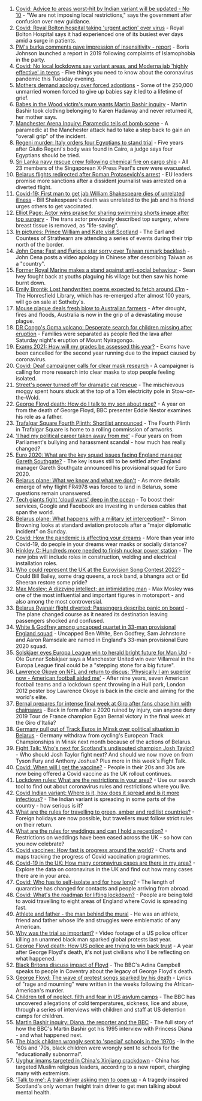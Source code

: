 1. [Covid: Advice to areas worst-hit by Indian variant will be updated - No 10](https://www.bbc.co.uk/news/uk-57246973) - "We are not imposing local restrictions," says the government after confusion over new guidance.
2. [Covid: Royal Bolton hospital taking 'urgent action' over virus](https://www.bbc.co.uk/news/uk-england-manchester-57242368) - Royal Bolton Hospital says it had experienced one of its busiest ever days amid a surge in patients.
3. [PM's burka comments gave impression of insensitivity - report](https://www.bbc.co.uk/news/uk-politics-57239483) - Boris Johnson launched a report in 2019 following complaints of Islamophobia in the party.
4. [Covid: No local lockdowns say variant areas, and Moderna jab 'highly effective' in teens](https://www.bbc.co.uk/news/uk-57235754) - Five things you need to know about the coronavirus pandemic this Tuesday evening.
5. [Mothers demand apology over forced adoptions](https://www.bbc.co.uk/news/uk-57231621) - Some of the 250,000 unmarried women forced to give up babies say it led to a lifetime of grief.
6. [Babes in the Wood victim's mum wants Martin Bashir inquiry](https://www.bbc.co.uk/news/uk-england-sussex-57242995) - Martin Bashir took clothing belonging to Karen Hadaway and never returned it, her mother says.
7. [Manchester Arena Inquiry: Paramedic tells of bomb scene](https://www.bbc.co.uk/news/uk-england-manchester-57244695) - A paramedic at the Manchester attack had to take a step back to gain an "overall grip" of the incident.
8. [Regeni murder: Italy orders four Egyptians to stand trial](https://www.bbc.co.uk/news/world-europe-57238620) - Five years after Giulio Regeni's body was found in Cairo, a judge says four Egyptians should be tried.
9. [Sri Lanka navy rescue crew following chemical fire on cargo ship](https://www.bbc.co.uk/news/world-asia-57244173) - All 23 members of the Singaporean X-Press Pearl's crew were evacuated.
10. [Belarus flights redirected after Roman Protasevich's arrest](https://www.bbc.co.uk/news/world-europe-57239162) - EU leaders promise more sanctions after a dissident journalist was arrested on a diverted flight.
11. [Covid-19: First man to get jab William Shakespeare dies of unrelated illness](https://www.bbc.co.uk/news/uk-england-coventry-warwickshire-57234741) - Bill Shakespeare's death was unrelated to the jab and his friend urges others to get vaccinated.
12. [Elliot Page: Actor wins praise for sharing swimming shorts image after top surgery](https://www.bbc.co.uk/news/entertainment-arts-57239448) - The trans actor previously described top surgery, where breast tissue is removed, as "life-saving".
13. [In pictures: Prince William and Kate visit Scotland](https://www.bbc.co.uk/news/uk-scotland-57241340) - The Earl and Countess of Strathearn are attending a series of events during their trip north of the border.
14. [John Cena: Fast and Furious star sorry over Taiwan remark backlash](https://www.bbc.co.uk/news/world-asia-57241053) - John Cena posts a video apology in Chinese after describing Taiwan as a "country".
15. [Former Royal Marine makes a stand against anti-social behaviour](https://www.bbc.co.uk/news/uk-england-tees-57233796) - Sean Ivey fought back at youths plaguing his village but then saw his home burnt down.
16. [Emily Brontë: Lost handwritten poems expected to fetch around £1m](https://www.bbc.co.uk/news/entertainment-arts-57242780) - The Honresfield Library, which has re-emerged after almost 100 years, will go on sale at Sotheby's.
17. [Mouse plague deals fresh blow to Australian farmers](https://www.bbc.co.uk/news/world-australia-57225103) - After drought, fires and floods, Australia is now in the grip of a devastating mouse plague.
18. [DR Congo's Goma volcano: Desperate search for children missing after eruption](https://www.bbc.co.uk/news/world-africa-57228666) - Families were separated as people fled the lava after Saturday night's eruption of Mount Nyiragongo.
19. [Exams 2021: How will my grades be assessed this year?](https://www.bbc.co.uk/news/education-57232414) - Exams have been cancelled for the second year running due to the impact caused by coronavirus.
20. [Covid: Deaf campaigner calls for clear mask research](https://www.bbc.co.uk/news/uk-england-norfolk-57180904) - A campaigner is calling for more research into clear masks to stop people feeling isolated.
21. [Street's power turned off for dramatic cat rescue](https://www.bbc.co.uk/news/uk-england-gloucestershire-57232141) - The mischievous moggy spent hours stuck at the top of a 10m electricity pole in Stow-on-the-Wold.
22. [George Floyd death: How do I talk to my son about race?](https://www.bbc.co.uk/news/world-us-canada-57205016) - A year on from the death of George Floyd, BBC presenter Eddie Nestor examines his role as a father.
23. [Trafalgar Square Fourth Plinth: Shortlist announced](https://www.bbc.co.uk/news/uk-england-london-57227332) - The Fourth Plinth in Trafalgar Square is home to a rolling commission of artworks.
24. ['I had my political career taken away from me'](https://www.bbc.co.uk/news/uk-politics-57226130) - Four years on from Parliament's bullying and harassment scandal - how much has really changed?
25. [Euro 2020: What are the key squad issues facing England manager Gareth Southgate?](https://www.bbc.co.uk/sport/football/57244587) - The key issues still to be settled after England manager Gareth Southgate announced his provisional squad for Euro 2020.
26. [Belarus plane: What we know and what we don't](https://www.bbc.co.uk/news/world-europe-57239521) - As more details emerge of why flight FR4978 was forced to land in Belarus, some questions remain unanswered.
27. [Tech giants fight 'cloud wars' deep in the ocean](https://www.bbc.co.uk/news/business-57070318) - To boost their services, Google and Facebook are investing in undersea cables that span the world.
28. [Belarus plane: What happens with a military jet interception?](https://www.bbc.co.uk/news/world-europe-57236086) - Simon Browning looks at standard aviation protocols after a "major diplomatic incident" on Sunday.
29. [Covid: How the pandemic is affecting your dreams](https://www.bbc.co.uk/news/world-56600288) - More than year into Covid-19, do people in your dreams wear masks or socially distance?
30. [Hinkley C: Hundreds more needed to finish nuclear power station](https://www.bbc.co.uk/news/uk-england-somerset-57227918) - The new jobs will include roles in construction, welding and electrical installation roles.
31. [Who could represent the UK at the Eurovision Song Contest 2022?](https://www.bbc.co.uk/news/entertainment-arts-57226754) - Could Bill Bailey, some drag queens, a rock band, a bhangra act or Ed Sheeran restore some pride?
32. [Max Mosley: A dizzying intellect; an intimidating man](https://www.bbc.co.uk/sport/formula1/57231465) - Max Mosley was one of the most influential and important figures in motorsport - and also among the most controversial.
33. [Belarus Ryanair flight diverted: Passengers describe panic on board](https://www.bbc.co.uk/news/world-europe-57180275) - The plane changed course as it neared its destination leaving passengers shocked and confused.
34. [White & Godfrey among uncapped quartet in 33-man provisional England squad](https://www.bbc.co.uk/sport/football/57239842) - Uncapped Ben White, Ben Godfrey, Sam Johnstone and Aaron Ramsdale are named in England's 33-man provisional Euro 2020 squad.
35. [Solskjaer eyes Europa League win to herald bright future for Man Utd](https://www.bbc.co.uk/sport/football/57224112) - Ole Gunnar Solskjaer says a Manchester United win over Villarreal in the Europa League final could be a "stepping stone for a big future".
36. [Lawrence Okoye on NFL and return to discus: 'Physically I am superior now - American football aided me'](https://www.bbc.co.uk/sport/athletics/57186877) - After nine years, seven American football teams and a lockdown spent throwing in a Hull park, London 2012 poster boy Lawrence Okoye is back in the circle and aiming for the world's elite.
37. [Bernal prepares for intense final week at Giro after fans chase him with chainsaws](https://www.bbc.co.uk/sport/cycling/57189490) - Back in form after a 2020 ruined by injury, can anyone deny 2019 Tour de France champion Egan Bernal victory in the final week at the Giro d'Italia?
38. [Germany pull out of Track Euros in Minsk over political situation in Belarus](https://www.bbc.co.uk/sport/cycling/57244826) - Germany withdraw from cycling's European Track Championships in Minsk next month because of the actions of Belarus.
39. [Fight Talk: Who's next for Scotland's undisputed champion Josh Taylor?](https://www.bbc.co.uk/sport/boxing/57230770) - Who should Josh Taylor fight next? And should we now move on from Tyson Fury and Anthony Joshua? Plus more in this week's Fight Talk.
40. [Covid: When will I get the vaccine?](https://www.bbc.co.uk/news/health-55045639) - People in their 20s and 30s are now being offered a Covid vaccine as the UK rollout continues.
41. [Lockdown rules: What are the restrictions in your area?](https://www.bbc.co.uk/news/uk-54373904) - Use our search tool to find out about coronavirus rules and restrictions where you live.
42. [Covid Indian variant: Where is it, how does it spread and is it more infectious?](https://www.bbc.co.uk/news/health-57157496) - The Indian variant is spreading in some parts of the country - how serious is it?
43. [What are the rules for travelling to green, amber and red list countries?](https://www.bbc.co.uk/news/explainers-52544307) - Foreign holidays are now possible, but travellers must follow strict rules on their return.
44. [What are the rules for weddings and can I hold a reception?](https://www.bbc.co.uk/news/explainers-52811509) - Restrictions on weddings have been eased across the UK - so how can you now celebrate?
45. [Covid vaccines: How fast is progress around the world?](https://www.bbc.co.uk/news/world-56237778) - Charts and maps tracking the progress of Covid vaccination programmes.
46. [Covid-19 in the UK: How many coronavirus cases are there in my area?](https://www.bbc.co.uk/news/uk-51768274) - Explore the data on coronavirus in the UK and find out how many cases there are in your area.
47. [Covid: Who has to self-isolate and for how long?](https://www.bbc.co.uk/news/explainers-54239922) - The length of quarantine has changed for contacts and people arriving from abroad.
48. [Covid: What's the roadmap for lifting lockdown?](https://www.bbc.co.uk/news/explainers-52530518) - People are being told to avoid travelling to eight areas of England where Covid is spreading fast.
49. [Athlete and father - the man behind the mural](https://www.bbc.co.uk/news/world-us-canada-52871936) - He was an athlete, friend and father whose life and struggles were emblematic of any American.
50. [Why was the trial so important?](https://www.bbc.co.uk/news/world-us-canada-56270334) - Video footage of a US police officer killing an unarmed black man sparked global protests last year.
51. [George Floyd death: How US police are trying to win back trust](https://www.bbc.co.uk/news/world-us-canada-57205015) - A year after George Floyd's death, it's not just civilians who'll be reflecting on what happened.
52. [Black Britons discuss impact of Floyd](https://www.bbc.co.uk/news/uk-57093888) - The BBC's Adina Campbell speaks to people in Coventry about the legacy of George Floyd's death.
53. [George Floyd: The wave of protest songs sparked by his death](https://www.bbc.co.uk/news/newsbeat-57233557) - Lyrics of "rage and mourning" were written in the weeks following the African-American's murder.
54. [Children tell of neglect, filth and fear in US asylum camps](https://www.bbc.co.uk/news/world-us-canada-57149721) - The BBC has uncovered allegations of cold temperatures, sickness, lice and abuse, through a series of interviews with children and staff at US detention camps for children.
55. [Martin Bashir inquiry: Diana, the reporter and the BBC](https://www.bbc.co.uk/news/uk-56680229) - The full story of how the BBC's Martin Bashir got his 1995 interview with Princess Diana - and what happened next.
56. [The black children wrongly sent to 'special' schools in the 1970s](https://www.bbc.co.uk/news/uk-57099654) - In the '60s and '70s, black children were wrongly sent to schools for the "educationally subnormal".
57. [Uyghur imams targeted in China's Xinjiang crackdown](https://www.bbc.co.uk/news/world-asia-china-56986057) - China has targeted Muslim religious leaders, according to a new report, charging many with extremism.
58. ['Talk to me': A train driver asking men to open up](https://www.bbc.co.uk/news/stories-57060971) - A tragedy inspired Scotland's only woman freight train driver to get men talking about mental health.
